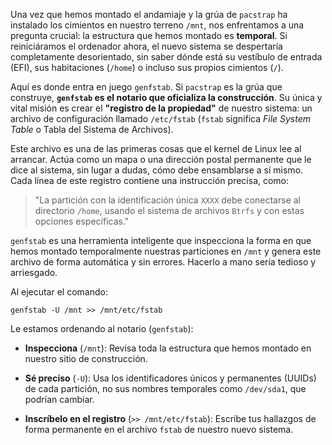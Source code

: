 Una vez que hemos montado el andamiaje y la grúa de `pacstrap` ha instalado los cimientos en nuestro terreno `/mnt`, nos enfrentamos a una pregunta crucial: la estructura que hemos montado es **temporal**. Si reiniciáramos el ordenador ahora, el nuevo sistema se despertaría completamente desorientado, sin saber dónde está su vestíbulo de entrada (EFI), sus habitaciones (`/home`) o incluso sus propios cimientos (`/`).

Aquí es donde entra en juego `genfstab`. Si `pacstrap` es la grúa que construye, **`genfstab` es el notario que oficializa la construcción**. Su única y vital misión es crear el **"registro de la propiedad"** de nuestro sistema: un archivo de configuración llamado `/etc/fstab` (`fstab` significa _File System Table_ o Tabla del Sistema de Archivos).

Este archivo es una de las primeras cosas que el kernel de Linux lee al arrancar. Actúa como un mapa o una dirección postal permanente que le dice al sistema, sin lugar a dudas, cómo debe ensamblarse a sí mismo. Cada línea de este registro contiene una instrucción precisa, como:

> "La partición con la identificación única `XXXX` debe conectarse al directorio `/home`, usando el sistema de archivos `Btrfs` y con estas opciones específicas."

`genfstab` es una herramienta inteligente que inspecciona la forma en que hemos montado temporalmente nuestras particiones en `/mnt` y genera este archivo de forma automática y sin errores. Hacerlo a mano sería tedioso y arriesgado.

Al ejecutar el comando:

```
genfstab -U /mnt >> /mnt/etc/fstab
```

Le estamos ordenando al notario (`genfstab`):

- **Inspecciona** (`/mnt`): Revisa toda la estructura que hemos montado en nuestro sitio de construcción.
    
- **Sé preciso** (`-U`): Usa los identificadores únicos y permanentes (UUIDs) de cada partición, no sus nombres temporales como `/dev/sda1`, que podrían cambiar.
    
- **Inscríbelo en el registro** (`>> /mnt/etc/fstab`): Escribe tus hallazgos de forma permanente en el archivo `fstab` de nuestro nuevo sistema.